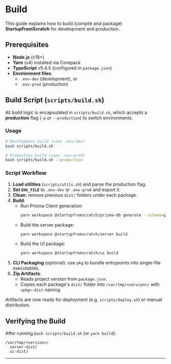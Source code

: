 # Build

This guide explains how to build (compile and package) **StartupFromScratch** for development and production.

## Prerequisites

- **Node.js** (v18+)
- **Yarn** (v4) installed via Corepack
- **TypeScript** v5.4.5 (configured in `package.json`)
- **Environment files**:
  - `.env-dev` (development), or
  - `.env-prod` (production)

## Build Script (`scripts/build.sh`)

All build logic is encapsulated in `scripts/build.sh`, which accepts a **production** flag (`-p` or `--production`) to switch environments.

### Usage

```bash
# Development build (uses .env-dev)
bash scripts/build.sh

# Production build (uses .env-prod)
bash scripts/build.sh --production
```

### Script Workflow

1. **Load utilities** (`scripts/utils.sh`) and parse the production flag.  
2. **Set `ENV_FILE`** to `.env-dev` or `.env-prod` and export it.  
3. **Clean**: remove previous `dist/` folders under each package.  
4. **Build**:  
   - Run Prisma Client generation:
     ```bash
     yarn workspace @startupfromscratch/prisma-db generate --schema=packages/prisma-db/prisma/schema.prisma
     ```
   - Build the server package:
     ```bash
     yarn workspace @startupfromscratch/server build
     ```
   - Build the UI package:
     ```bash
     yarn workspace @startupfromscratch/ui build
     ```
5. **CLI Packaging** (optional): use `pkg` to bundle entrypoints into single-file executables.  
6. **Zip Artifacts**:
   - Reads project version from `package.json`.  
   - Copies each package's `dist/` folder into `/var/tmp/<version>/` with `<pkg>-dist` naming.  

Artifacts are now ready for deployment (e.g. `scripts/deploy.sh`) or manual distribution.

## Verifying the Build

After running `bash scripts/build.sh` (or `yarn build`):

```text
/var/tmp/<version>/
  server-dist/
  ui-dist/
```

--- 